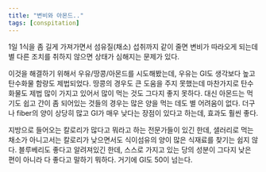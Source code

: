 ```yaml
---
title: "변비와 아몬드.."
tags: [conspitation]
---
```


1일 1식을 좀 길게 가져가면서 섬유질(채소) 섭취까지 같이 줄면 변비가 따라오게 되는데 별 다른 조치를 취하지 않으면 상태가 심해지는 문제가 있다.

이것을 해결하기 위해서 우유/땅콩/아몬드를 시도해봤는데, 우유는 GI도 생각보다 높고 탄수화물 함량도 제법되었다. 땅콩의 경우도 큰 도움을 주지 못했는데 마찬가지로 탄수화물도 제법 많이 가지고 있어서 많이 먹는 것도 그다지 좋지 못하다. 대신 아몬드는 먹기도 쉽고 간이 좀 되어있는 것들의 경우는 많은 양을 먹는 데도 별 어려움이 없다. 더구나 fiber의 양이 상당히 많고 GI가 매우 낮다는 장점이 있다고 하는데, 효과도 훨씬 좋다.

지방으로 들어오는 칼로리가 많다고 뭐라고 하는 전문가들이 있긴 한데, 샐러리로 먹는 채소가 아니고서는 칼로리가 낮으면서도 식이섬유의 양이 많은 식재료를 찾기는 쉽지 않다. 블루베리도 좋다고 알려져있긴 한데, 스스로 가지고 있는 당의 성분이 그다지 낮은 편이 아니라 다 좋다고 말하기 뭐하다. 거기에 GI도 50이 넘는다.

